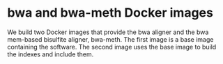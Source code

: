 # bwa and bwa-meth Docker images

We build two Docker images that provide the bwa aligner and the bwa mem-based bisulfite aligner, bwa-meth. The first image is a base image containing the software. The second image uses the base image to build the indexes and include them.
